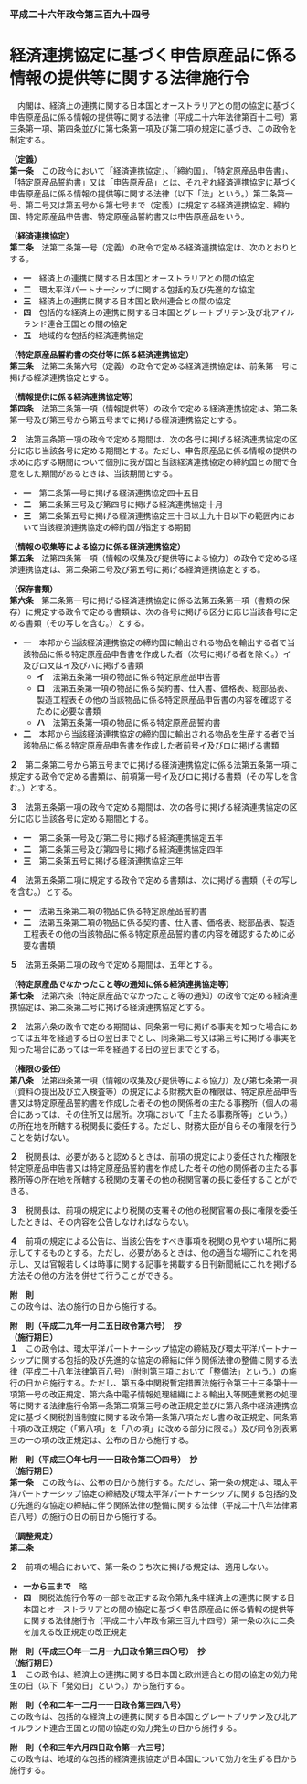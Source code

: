 ### 平成二十六年政令第三百九十四号  
# 経済連携協定に基づく申告原産品に係る情報の提供等に関する法律施行令  
　内閣は、経済上の連携に関する日本国とオーストラリアとの間の協定に基づく申告原産品に係る情報の提供等に関する法律（平成二十六年法律第百十二号）第三条第一項、第四条並びに第七条第一項及び第二項の規定に基づき、この政令を制定する。  
  
**（定義）**  
**第一条**　この政令において「経済連携協定」、「締約国」、「特定原産品申告書」、「特定原産品誓約書」又は「申告原産品」とは、それぞれ経済連携協定に基づく申告原産品に係る情報の提供等に関する法律（以下「法」という。）第二条第一号、第二号又は第五号から第七号まで（定義）に規定する経済連携協定、締約国、特定原産品申告書、特定原産品誓約書又は申告原産品をいう。  
  
**（経済連携協定）**  
**第二条**　法第二条第一号（定義）の政令で定める経済連携協定は、次のとおりとする。  
* **一**　経済上の連携に関する日本国とオーストラリアとの間の協定  
* **二**　環太平洋パートナーシップに関する包括的及び先進的な協定  
* **三**　経済上の連携に関する日本国と欧州連合との間の協定  
* **四**　包括的な経済上の連携に関する日本国とグレートブリテン及び北アイルランド連合王国との間の協定  
* **五**　地域的な包括的経済連携協定  
  
**（特定原産品誓約書の交付等に係る経済連携協定）**  
**第三条**　法第二条第六号（定義）の政令で定める経済連携協定は、前条第一号に掲げる経済連携協定とする。  
  
**（情報提供に係る経済連携協定等）**  
**第四条**　法第三条第一項（情報提供等）の政令で定める経済連携協定は、第二条第一号及び第三号から第五号までに掲げる経済連携協定とする。  
  
**２**　法第三条第一項の政令で定める期間は、次の各号に掲げる経済連携協定の区分に応じ当該各号に定める期間とする。ただし、申告原産品に係る情報の提供の求めに応ずる期間について個別に我が国と当該経済連携協定の締約国との間で合意をした期間があるときは、当該期間とする。  
* **一**　第二条第一号に掲げる経済連携協定四十五日  
* **二**　第二条第三号及び第四号に掲げる経済連携協定十月  
* **三**　第二条第五号に掲げる経済連携協定三十日以上九十日以下の範囲内において当該経済連携協定の締約国が指定する期間  
  
**（情報の収集等による協力に係る経済連携協定）**  
**第五条**　法第四条第一項（情報の収集及び提供等による協力）の政令で定める経済連携協定は、第二条第二号及び第五号に掲げる経済連携協定とする。  
  
**（保存書類）**  
**第六条**　第二条第一号に掲げる経済連携協定に係る法第五条第一項（書類の保存）に規定する政令で定める書類は、次の各号に掲げる区分に応じ当該各号に定める書類（その写しを含む。）とする。  
* **一**　本邦から当該経済連携協定の締約国に輸出される物品を輸出する者で当該物品に係る特定原産品申告書を作成した者（次号に掲げる者を除く。）イ及びロ又はイ及びハに掲げる書類  
	* **イ**　法第五条第一項の物品に係る特定原産品申告書  
	* **ロ**　法第五条第一項の物品に係る契約書、仕入書、価格表、総部品表、製造工程表その他の当該物品に係る特定原産品申告書の内容を確認するために必要な書類  
	* **ハ**　法第五条第一項の物品に係る特定原産品誓約書  
* **二**　本邦から当該経済連携協定の締約国に輸出される物品を生産する者で当該物品に係る特定原産品申告書を作成した者前号イ及びロに掲げる書類  
  
**２**　第二条第二号から第五号までに掲げる経済連携協定に係る法第五条第一項に規定する政令で定める書類は、前項第一号イ及びロに掲げる書類（その写しを含む。）とする。  
  
**３**　法第五条第一項の政令で定める期間は、次の各号に掲げる経済連携協定の区分に応じ当該各号に定める期間とする。  
* **一**　第二条第一号及び第二号に掲げる経済連携協定五年  
* **二**　第二条第三号及び第四号に掲げる経済連携協定四年  
* **三**　第二条第五号に掲げる経済連携協定三年  
  
**４**　法第五条第二項に規定する政令で定める書類は、次に掲げる書類（その写しを含む。）とする。  
* **一**　法第五条第二項の物品に係る特定原産品誓約書  
* **二**　法第五条第二項の物品に係る契約書、仕入書、価格表、総部品表、製造工程表その他の当該物品に係る特定原産品誓約書の内容を確認するために必要な書類  
  
**５**　法第五条第二項の政令で定める期間は、五年とする。  
  
**（特定原産品でなかったこと等の通知に係る経済連携協定等）**  
**第七条**　法第六条（特定原産品でなかったこと等の通知）の政令で定める経済連携協定は、第二条第二号に掲げる経済連携協定とする。  
  
**２**　法第六条の政令で定める期間は、同条第一号に掲げる事実を知った場合にあっては五年を経過する日の翌日までとし、同条第二号又は第三号に掲げる事実を知った場合にあっては一年を経過する日の翌日までとする。  
  
**（権限の委任）**  
**第八条**　法第四条第一項（情報の収集及び提供等による協力）及び第七条第一項（資料の提出及び立入検査等）の規定による財務大臣の権限は、特定原産品申告書又は特定原産品誓約書を作成した者その他の関係者の主たる事務所（個人の場合にあっては、その住所又は居所。次項において「主たる事務所等」という。）の所在地を所轄する税関長に委任する。ただし、財務大臣が自らその権限を行うことを妨げない。  
  
**２**　税関長は、必要があると認めるときは、前項の規定により委任された権限を特定原産品申告書又は特定原産品誓約書を作成した者その他の関係者の主たる事務所等の所在地を所轄する税関の支署その他の税関官署の長に委任することができる。  
  
**３**　税関長は、前項の規定により税関の支署その他の税関官署の長に権限を委任したときは、その内容を公告しなければならない。  
  
**４**　前項の規定による公告は、当該公告をすべき事項を税関の見やすい場所に掲示してするものとする。ただし、必要があるときは、他の適当な場所にこれを掲示し、又は官報若しくは時事に関する記事を掲載する日刊新聞紙にこれを掲げる方法その他の方法を併せて行うことができる。  
  
**附　則**  
この政令は、法の施行の日から施行する。  
  
**附　則（平成二九年一月二五日政令第六号）　抄**  
**（施行期日）**  
**１**　この政令は、環太平洋パートナーシップ協定の締結及び環太平洋パートナーシップに関する包括的及び先進的な協定の締結に伴う関係法律の整備に関する法律（平成二十八年法律第百八号）（附則第三項において「整備法」という。）の施行の日から施行する。ただし、第五条中関税暫定措置法施行令第三十三条第十一項第一号の改正規定、第六条中電子情報処理組織による輸出入等関連業務の処理等に関する法律施行令第一条第二項第三号の改正規定並びに第八条中経済連携協定に基づく関税割当制度に関する政令第一条第八項ただし書の改正規定、同条第十項の改正規定（「第八項」を「八の項」に改める部分に限る。）及び同令別表第三の一の項の改正規定は、公布の日から施行する。  
  
**附　則（平成三〇年七月一一日政令第二〇四号）　抄**  
**（施行期日）**  
**第一条**　この政令は、公布の日から施行する。ただし、第一条の規定は、環太平洋パートナーシップ協定の締結及び環太平洋パートナーシップに関する包括的及び先進的な協定の締結に伴う関係法律の整備に関する法律（平成二十八年法律第百八号）の施行の日の前日から施行する。  
  
**（調整規定）**  
**第二条**　  
  
**２**　前項の場合において、第一条のうち次に掲げる規定は、適用しない。  
* **一から三まで**　略  
* **四**　関税法施行令等の一部を改正する政令第九条中経済上の連携に関する日本国とオーストラリアとの間の協定に基づく申告原産品に係る情報の提供等に関する法律施行令（平成二十六年政令第三百九十四号）第一条の次に二条を加える改正規定の改正規定  
  
**附　則（平成三〇年一二月一九日政令第三四〇号）　抄**  
**（施行期日）**  
**１**　この政令は、経済上の連携に関する日本国と欧州連合との間の協定の効力発生の日（以下「発効日」という。）から施行する。  
  
**附　則（令和二年一二月一一日政令第三四八号）**  
この政令は、包括的な経済上の連携に関する日本国とグレートブリテン及び北アイルランド連合王国との間の協定の効力発生の日から施行する。  
  
**附　則（令和三年六月四日政令第一六三号）**  
この政令は、地域的な包括的経済連携協定が日本国について効力を生ずる日から施行する。  
  
